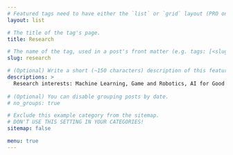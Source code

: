 ```yaml
---
# Featured tags need to have either the `list` or `grid` layout (PRO only).
layout: list

# The title of the tag's page.
title: Research 

# The name of the tag, used in a post's front matter (e.g. tags: [<slug>]).
slug: research

# (Optional) Write a short (~150 characters) description of this featured tag.
descriptions: >
  Research interests: Machine Learning, Game and Robotics, AI for Good
  
# (Optional) You can disable grouping posts by date.
# no_groups: true

# Exclude this example category from the sitemap.
# DON'T USE THIS SETTING IN YOUR CATEGORIES!
sitemap: false

menu: true
---
```

